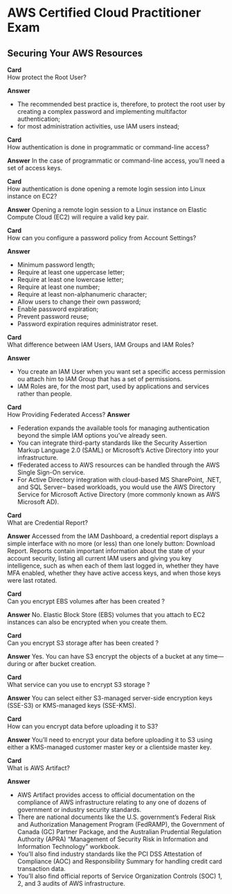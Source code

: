# AWS Certified Cloud Practitioner Exam


## Securing Your AWS Resources

**Card**  
How protect the Root User?

**Answer**
* The recommended best practice is, therefore, to protect the root user by creating a complex password and implementing multifactor authentication;
* for most administration activities, use IAM users instead;


**Card**  
How authentication is done in programmatic or command-line access?

**Answer**
In the case of programmatic or command-line access, you’ll need a set of access keys.


**Card**  
How authentication is done opening a remote login session into Linux instance on EC2?

**Answer**
Opening a remote login session to a Linux instance on Elastic Compute Cloud (EC2) will require a valid key pair.

**Card**  
How can you configure a password policy from Account Settings?

**Answer**
* Minimum password length;
* Require at least one uppercase letter;
* Require at least one lowercase letter;
* Require at least one number;
* Require at least non-alphanumeric character;
* Allow users to change their own password;
* Enable password expiration;
* Prevent password reuse;
* Password expiration requires administrator reset.


**Card**  
What difference between IAM Users, IAM Groups and IAM Roles?

**Answer**
* You create an IAM User when you want set a specific access permission ou attach him to IAM Group that has a set of permissions.
* IAM Roles are, for the most part, used by applications and services rather than people.


**Card**  
How Providing Federated Access?
**Answer**
* Federation expands the available tools for managing authentication beyond the simple IAM options you’ve already seen.
* You can integrate third-party standards like the Security Assertion Markup Language 2.0 (SAML) or Microsoft’s Active Directory into your infrastructure.
* fFederated access to AWS resources can be handled through the AWS Single Sign-On service.
* For Active Directory integration with cloud-based MS SharePoint, .NET, and SQL Server– based workloads, you would use the AWS Directory Service for Microsoft Active Directory (more commonly known as AWS Microsoft AD).

**Card**  
What are Credential Report?

**Answer**
Accessed from the IAM Dashboard, a credential report displays a simple interface with no more (or less) than one lonely button: Download Report.
Reports contain important information about the state of your account security, listing all current IAM users and giving you key intelligence, such as when each of them last logged in, whether they have MFA enabled, whether they have active access keys, and when those keys were last rotated.

**Card**  
Can you encrypt EBS volumes after has been created ?

**Answer**
No. Elastic Block Store (EBS) volumes that you attach to EC2 instances can also be encrypted when you create them.

**Card**  
Can you encrypt S3 storage after has been created ?

**Answer**
Yes. You can have S3 encrypt the objects of a bucket at any time—during or after bucket creation.

**Card**  
What service can you use to encrypt S3 storage ?

**Answer**
You can select either S3-managed server-side encryption keys (SSE-S3) or KMS-managed keys (SSE-KMS).


**Card**  
How can you encrypt data before uploading it to S3?

**Answer**
You’ll need to encrypt your data before uploading it to S3 using either a KMS-managed customer master key or a clientside master key.


**Card**  
What is AWS Artifact?

**Answer**
* AWS Artifact provides access to official documentation on the compliance of AWS infrastructure relating to any one of dozens of government or industry security standards.
* There are national documents like the U.S. government’s Federal Risk and Authorization Management Program (FedRAMP), the Government of Canada (GC) Partner Package, and the Australian Prudential Regulation Authority (APRA) “Management of Security Risk in Information and Information Technology” workbook.
* You’ll also find industry standards like the PCI DSS Attestation of Compliance (AOC) and Responsibility Summary for handling credit card transaction data.
* You’ll also find official reports of Service Organization Controls (SOC) 1, 2, and 3 audits of AWS infrastructure.

